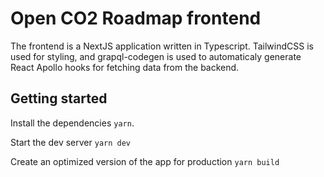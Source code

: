 # Open CO2 Roadmap frontend

The frontend is a NextJS application written in Typescript. TailwindCSS is used for styling, and grapql-codegen is used to automaticaly generate React Apollo hooks for fetching data from the backend.

## Getting started

Install the dependencies `yarn`.

Start the dev server `yarn dev`

Create an optimized version of the app for production `yarn build`
